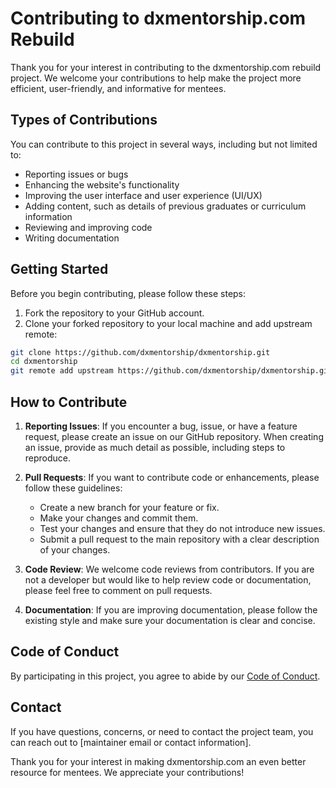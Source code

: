 # Contributing to dxmentorship.com Rebuild

Thank you for your interest in contributing to the dxmentorship.com rebuild project. We welcome your contributions to help make the project more efficient, user-friendly, and informative for mentees.

## Types of Contributions

You can contribute to this project in several ways, including but not limited to:

- Reporting issues or bugs
- Enhancing the website's functionality
- Improving the user interface and user experience (UI/UX)
- Adding content, such as details of previous graduates or curriculum information
- Reviewing and improving code
- Writing documentation

## Getting Started

Before you begin contributing, please follow these steps:

1. Fork the repository to your GitHub account.
2. Clone your forked repository to your local machine and add upstream remote:

```bash
git clone https://github.com/dxmentorship/dxmentorship.git
cd dxmentorship
git remote add upstream https://github.com/dxmentorship/dxmentorship.git
```


## How to Contribute

1. **Reporting Issues**: If you encounter a bug, issue, or have a feature request, please create an issue on our GitHub repository. When creating an issue, provide as much detail as possible, including steps to reproduce.

2. **Pull Requests**: If you want to contribute code or enhancements, please follow these guidelines:
   - Create a new branch for your feature or fix.
   - Make your changes and commit them.
   - Test your changes and ensure that they do not introduce new issues.
   - Submit a pull request to the main repository with a clear description of your changes.

3. **Code Review**: We welcome code reviews from contributors. If you are not a developer but would like to help review code or documentation, please feel free to comment on pull requests.

4. **Documentation**: If you are improving documentation, please follow the existing style and make sure your documentation is clear and concise.

## Code of Conduct

By participating in this project, you agree to abide by our [Code of Conduct](CODE_OF_CONDUCT.md).

## Contact

If you have questions, concerns, or need to contact the project team, you can reach out to [maintainer email or contact information].

Thank you for your interest in making dxmentorship.com an even better resource for mentees. We appreciate your contributions!
